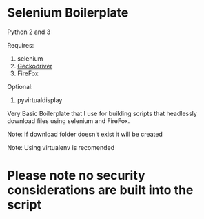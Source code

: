 # Selenium Boilerplate

Python 2 and 3

Requires:
  1. selenium
  2. [Geckodriver](https://github.com/mozilla/geckodriver)
  3. FireFox

Optional:

  1. pyvirtualdisplay

Very Basic Boilerplate that I use for building scripts that headlessly download files using selenium and FireFox.

Note: If download folder doesn't exist it will be created

Note: Using virtualenv is recomended

# Please note no security considerations are built into the script
